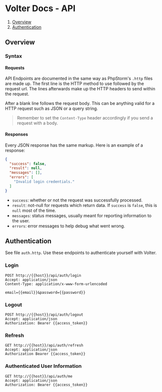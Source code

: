# Volter Docs - API

1. [Overview](#overview)
2. [Authentication](#authentication)

## Overview

### Syntax

#### Requests

API Endpoints are documented in the same way as PhpStorm's `.http` files are made up.
The first line is the HTTP method to use followed by the request url.
The lines afterwards make up the HTTP headers to send within the request.

After a blank line follows the request body. This can be anything valid for a HTTP
request such as JSON or a query string.

> Remember to set the `Content-Type` header accordingly if you send a request with a body.

#### Responses

Every JSON response has the same markup. Here is an example of a response:

```json
{
  "success": false,
  "result": null,
  "messages": [],
  "errors": [
    "Invalid login credentials."
  ]
}
```

* `success`: whether or not the request was successfully processed.
* `result`: not-null for requests which return data. If `success` is `false`, this is `null` most of the time.
* `messages`: status messages, usually meant for reporting information to the user.
* `errors`: error messages to help debug what went wrong.

## Authentication

See file `auth.http`. Use these endpoints to authenticate yourself with Volter.

### Login

```http request
POST http://{{host}}/api/auth/login
Accept: application/json
Content-Type: application/x-www-form-urlencoded

email={{email}}&password={{password}}
```

### Logout

```http request
POST http://{{host}}/api/auth/logout
Accept: application/json
Authorization: Bearer {{access_token}}
```

### Refresh

```http request
GET http://{{host}}/api/auth/refresh
Accept: application/json
Authorization Bearer {{access_token}}
```

### Authenticated User Information

```http request
GET http://{{host}}/api/auth/me
Accept: application/json
Authorization: Bearer {{access_token}}
```
